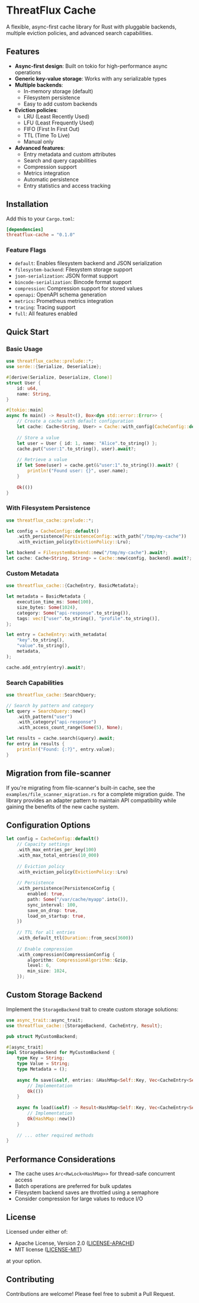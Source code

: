 # ThreatFlux Cache

A flexible, async-first cache library for Rust with pluggable backends, multiple eviction policies, and advanced search capabilities.

## Features

- **Async-first design**: Built on tokio for high-performance async operations
- **Generic key-value storage**: Works with any serializable types
- **Multiple backends**:
  - In-memory storage (default)
  - Filesystem persistence
  - Easy to add custom backends
- **Eviction policies**:
  - LRU (Least Recently Used)
  - LFU (Least Frequently Used)
  - FIFO (First In First Out)
  - TTL (Time To Live)
  - Manual only
- **Advanced features**:
  - Entry metadata and custom attributes
  - Search and query capabilities
  - Compression support
  - Metrics integration
  - Automatic persistence
  - Entry statistics and access tracking

## Installation

Add this to your `Cargo.toml`:

```toml
[dependencies]
threatflux-cache = "0.1.0"
```

### Feature Flags

- `default`: Enables filesystem backend and JSON serialization
- `filesystem-backend`: Filesystem storage support
- `json-serialization`: JSON format support
- `bincode-serialization`: Bincode format support
- `compression`: Compression support for stored values
- `openapi`: OpenAPI schema generation
- `metrics`: Prometheus metrics integration
- `tracing`: Tracing support
- `full`: All features enabled

## Quick Start

### Basic Usage

```rust
use threatflux_cache::prelude::*;
use serde::{Serialize, Deserialize};

#[derive(Serialize, Deserialize, Clone)]
struct User {
    id: u64,
    name: String,
}

#[tokio::main]
async fn main() -> Result<(), Box<dyn std::error::Error>> {
    // Create a cache with default configuration
    let cache: Cache<String, User> = Cache::with_config(CacheConfig::default()).await?;
    
    // Store a value
    let user = User { id: 1, name: "Alice".to_string() };
    cache.put("user:1".to_string(), user).await?;
    
    // Retrieve a value
    if let Some(user) = cache.get(&"user:1".to_string()).await? {
        println!("Found user: {}", user.name);
    }
    
    Ok(())
}
```

### With Filesystem Persistence

```rust
use threatflux_cache::prelude::*;

let config = CacheConfig::default()
    .with_persistence(PersistenceConfig::with_path("/tmp/my-cache"))
    .with_eviction_policy(EvictionPolicy::Lru);

let backend = FilesystemBackend::new("/tmp/my-cache").await?;
let cache: Cache<String, String> = Cache::new(config, backend).await?;
```

### Custom Metadata

```rust
use threatflux_cache::{CacheEntry, BasicMetadata};

let metadata = BasicMetadata {
    execution_time_ms: Some(100),
    size_bytes: Some(1024),
    category: Some("api-response".to_string()),
    tags: vec!["user".to_string(), "profile".to_string()],
};

let entry = CacheEntry::with_metadata(
    "key".to_string(),
    "value".to_string(),
    metadata,
);

cache.add_entry(entry).await?;
```

### Search Capabilities

```rust
use threatflux_cache::SearchQuery;

// Search by pattern and category
let query = SearchQuery::new()
    .with_pattern("user")
    .with_category("api-response")
    .with_access_count_range(Some(5), None);

let results = cache.search(&query).await;
for entry in results {
    println!("Found: {:?}", entry.value);
}
```

## Migration from file-scanner

If you're migrating from file-scanner's built-in cache, see the `examples/file_scanner_migration.rs` for a complete migration guide. The library provides an adapter pattern to maintain API compatibility while gaining the benefits of the new cache system.

## Configuration Options

```rust
let config = CacheConfig::default()
    // Capacity settings
    .with_max_entries_per_key(100)
    .with_max_total_entries(10_000)
    
    // Eviction policy
    .with_eviction_policy(EvictionPolicy::Lru)
    
    // Persistence
    .with_persistence(PersistenceConfig {
        enabled: true,
        path: Some("/var/cache/myapp".into()),
        sync_interval: 100,
        save_on_drop: true,
        load_on_startup: true,
    })
    
    // TTL for all entries
    .with_default_ttl(Duration::from_secs(3600))
    
    // Enable compression
    .with_compression(CompressionConfig {
        algorithm: CompressionAlgorithm::Gzip,
        level: 6,
        min_size: 1024,
    });
```

## Custom Storage Backend

Implement the `StorageBackend` trait to create custom storage solutions:

```rust
use async_trait::async_trait;
use threatflux_cache::{StorageBackend, CacheEntry, Result};

pub struct MyCustomBackend;

#[async_trait]
impl StorageBackend for MyCustomBackend {
    type Key = String;
    type Value = String;
    type Metadata = ();
    
    async fn save(&self, entries: &HashMap<Self::Key, Vec<CacheEntry<Self::Key, Self::Value, Self::Metadata>>>) -> Result<()> {
        // Implementation
        Ok(())
    }
    
    async fn load(&self) -> Result<HashMap<Self::Key, Vec<CacheEntry<Self::Key, Self::Value, Self::Metadata>>>> {
        // Implementation
        Ok(HashMap::new())
    }
    
    // ... other required methods
}
```

## Performance Considerations

- The cache uses `Arc<RwLock<HashMap>>` for thread-safe concurrent access
- Batch operations are preferred for bulk updates
- Filesystem backend saves are throttled using a semaphore
- Consider compression for large values to reduce I/O

## License

Licensed under either of:

- Apache License, Version 2.0 ([LICENSE-APACHE](LICENSE-APACHE))
- MIT license ([LICENSE-MIT](LICENSE-MIT))

at your option.

## Contributing

Contributions are welcome! Please feel free to submit a Pull Request.